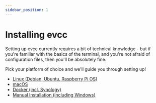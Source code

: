 ```yaml
---
sidebar_position: 1
---
```


# Installing evcc

Setting up evcc currently requires a bit of technical knowledge - but if you're familiar with the basics of the terminal, and you're not afraid of configuration files, then you'll be absolutely fine.

Pick your platform of choice and we'll guide you through setting up!

- [Linux (Debian, Ubuntu, Raspberry Pi OS)](linux)
- [macOS](macos)
- [Docker (incl. Synology)](docker)
- [Manual Installation (including Windows)](manual)
